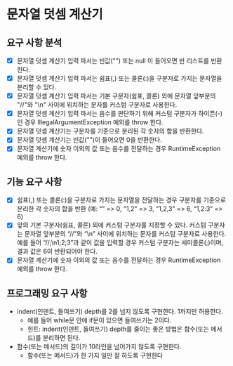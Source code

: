 # 문자열 덧셈 계산기

## 요구 사항 분석
- [x] 문자열 덧셈 계산기 입력 파서는 빈값("") 또는 null 이 들어오면 빈 리스트를 반환한다.
- [x] 문자열 덧셈 계산기 입력 파서는 쉼표(,) 또는 콜론(:)을 구분자로 가지는 문자열을 분리할 수 있다.
- [x] 문자열 덧셈 계산기 입력 파서는 기본 구분자(쉼표, 콜론) 외에 문자열 앞부분의 "//"와 "\n" 사이에 위치하는 문자를 커스텀 구분자로 사용한다.
- [x] 문자열 덧셈 계산기 입력 파서는 음수를 판단하기 위해 커스텀 구분자가 하이픈(-)인 경우 IllegalArgumentException 예외를 throw 한다.
- [x] 문자열 덧셈 계산기는 구분자를 기준으로 분리된 각 숫자의 합을 반환한다.
- [x] 문자열 덧셈 계산기는 빈값("")이 들어오면 0을 반환한다.
- [x] 문자열 계산기에 숫자 이외의 값 또는 음수를 전달하는 경우 RuntimeException 예외를 throw 한다.

## 기능 요구 사항
- [x] 쉼표(,) 또는 콜론(:)을 구분자로 가지는 문자열을 전달하는 경우 구분자를 기준으로 분리한 각 숫자의 합을 반환 (예: “” => 0, "1,2" => 3, "1,2,3" => 6, “1,2:3” => 6)
- [x] 앞의 기본 구분자(쉼표, 콜론) 외에 커스텀 구분자를 지정할 수 있다. 커스텀 구분자는 문자열 앞부분의 “//”와 “\n” 사이에 위치하는 문자를 커스텀 구분자로 사용한다. 예를 들어 “//;\n1;2;3”과 같이 값을 입력할 경우 커스텀 구분자는 세미콜론(;)이며, 결과 값은 6이 반환되어야 한다.
- [x] 문자열 계산기에 숫자 이외의 값 또는 음수를 전달하는 경우 RuntimeException 예외를 throw 한다.

## 프로그래밍 요구 사항
- indent(인덴트, 들여쓰기) depth를 2를 넘지 않도록 구현한다. 1까지만 허용한다.
  - 예를 들어 while문 안에 if문이 있으면 들여쓰기는 2이다.
  - 힌트: indent(인덴트, 들여쓰기) depth를 줄이는 좋은 방법은 함수(또는 메서드)를 분리하면 된다.
- 함수(또는 메서드)의 길이가 10라인을 넘어가지 않도록 구현한다.
  - 함수(또는 메서드)가 한 가지 일만 잘 하도록 구현한다